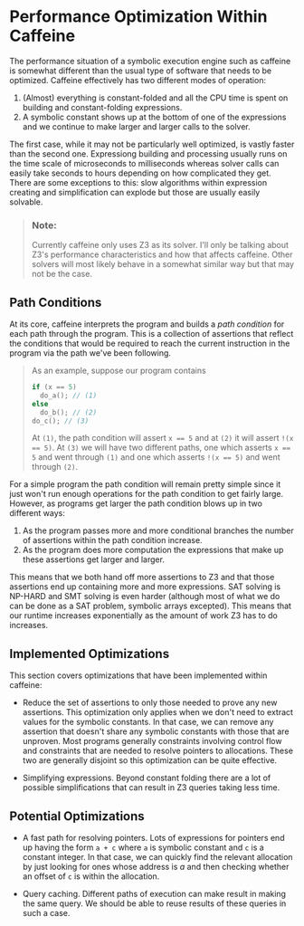 # Performance Optimization Within Caffeine

The performance situation of a symbolic execution engine such as caffeine is
somewhat different than the usual type of software that needs to be optimized.
Caffeine effectively has two different modes of operation:
1. (Almost) everything is constant-folded and all the CPU time is spent on
   building and constant-folding expressions.
2. A symbolic constant shows up at the bottom of one of the expressions and
   we continue to make larger and larger calls to the solver.

The first case, while it may not be particularly well optimized, is vastly
faster than the second one. Expressiong building and processing usually runs
on the time scale of microseconds to milliseconds whereas solver calls can
easily take seconds to hours depending on how complicated they get. There are
some exceptions to this: slow algorithms within expression creating and
simplification can explode but those are usually easily solvable.

> ### Note:
> Currently caffeine only uses Z3 as its solver. I'll only be talking about
> Z3's performance characteristics and how that affects caffeine. Other solvers
> will most likely behave in a somewhat similar way but that may not be the
> case.

## Path Conditions
At its core, caffeine interprets the program and builds a _path condition_ for
each path through the program. This is a collection of assertions that reflect
the conditions that would be required to reach the current instruction in the
program via the path we've been following.

> As an example, suppose our program contains
> ```c
> if (x == 5)
>   do_a(); // (1)
> else
>   do_b(); // (2)
> do_c(); // (3)
> ```
> At `(1)`, the path condition will assert `x == 5` and at `(2)` it will assert
> `!(x == 5)`. At `(3)` we will have two different paths, one which asserts
> `x == 5` and went through `(1)` and one which asserts `!(x == 5)` and went
> through `(2)`.

For a simple program the path condition will remain pretty simple since it just
won't run enough operations for the path condition to get fairly large. However,
as programs get larger the path condition blows up in two different ways:
1. As the program passes more and more conditional branches the number of
   assertions within the path condition increase.
2. As the program does more computation the expressions that make up these
   assertions get larger and larger.

This means that we both hand off more assertions to Z3 and that those
assertions end up containing more and more expressions. SAT solving is NP-HARD
and SMT solving is even harder (although most of what we do can be done as a
SAT problem, symbolic arrays excepted). This means that our runtime increases
exponentially as the amount of work Z3 has to do increases.

## Implemented Optimizations
This section covers optimizations that have been implemented within caffeine:

- Reduce the set of assertions to only those needed to prove any new assertions.
  This optimization only applies when we don't need to extract values for the
  symbolic constants. In that case, we can remove any assertion that doesn't
  share any symbolic constants with those that are unproven. Most programs
  generally constraints involving control flow and constraints that are needed
  to resolve pointers to allocations. These two are generally disjoint so this
  optimization can be quite effective.

- Simplifying expressions. Beyond constant folding there are a lot of possible
  simplifications that can result in Z3 queries taking less time.

## Potential Optimizations

- A fast path for resolving pointers. Lots of expressions for pointers end up
  having the form `a + c` where `a` is symbolic constant and `c` is a constant
  integer. In that case, we can quickly find the relevant allocation by just
  looking for ones whose address is $a$ and then checking whether an offset of
  `c` is within the allocation.

- Query caching. Different paths of execution can make result in making the
  same query. We should be able to reuse results of these queries in such a
  case. 
